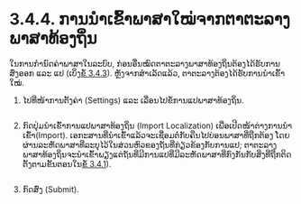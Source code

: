 # 3.4.4. ການນໍາເຂົ້າພາສາໃໝ່ຈາກຕາຕະລາງພາສາທ້ອງຖິ່ນ

ໃນການກໍານົດຄ່າພາສາໃນລະບົບ, ກ່ອນອື່ນໝົດຕາຕະລາງພາສາທ້ອງຖິ່ນຕ້ອງໄດ້ຮັບການສົ່ງອອກ ແລະ ແປ (ເບິ່ງ[ຂໍ້ 3.4.3](3.4.3-add-or-edit-a-locale-in-the-exported-spreadsheet.md)). ຫຼັງຈາກສໍາເລັດແລ້ວ, ຕາຕະລາງຕ້ອງໄດ້ຮັບການນໍາເຂົ້າໃໝ່.

1.  ໄປທີ່ໜ້າການຕັ້ງຄ່າ (Settings) ແລະ ເລື່ອນໄປຂໍ້ການແປພາສາທ້ອງຖິ່ນ.

    <figure><img src="https://lh4.googleusercontent.com/Mu8r3fdIVOehoWjkwFj5epRbJyUBDB2rw22P8xecko2k4CsASlNP_7MDV7e-W0bRvGQimfCJHR2i2DQ28iuYgFBb7EH34na57RRBGYKAIejU4IR5Z8rtellO88Z0DYuK4m6yFuz4LdGEjm8qg5a1At_iI2aqbKyG_WggJ7N8ifOA7h0ja9Fhb4s1" alt=""><figcaption></figcaption></figure>
2.  ກົດປຸ່ມນຳເຂົ້າການແປພາສາທ້ອງຖິ່ນ (Import Localization) ເພື່ອເປີດໜ້າຕ່າງການນຳເຂົ້າ(Import). ເອກະສານທີ່ນໍາເຂົ້າແລ້ວຈະເຊື່ອມຕໍ່ກັບຄືນໄປບ່ອນພາສາທີ່ຖືກຕ້ອງ ໂດຍຜ່ານລະຫັດພາສາທີ່ລະບຸໄວ້ໃນສ່ວນຫົວຂອງຖັນທີ່ກ່ຽວຂ້ອງກັບການແປ; ຕາຕະລາງພາສາທ້ອງຖິ່ນຈະນຳເຂົ້າພຽງແຕ່ຖັນທີ່ມີການແປທີ່ມີລະຫັດພາສາທີ່ກົງກັນກັບສິ່ງທີ່ຖືກຕິດຕັ້ງຕາມຂັ້ນຕອນໃນ[ຂໍ້ 3.4.1](3.4.1-install-a-new-locale.md)).

    <figure><img src="https://lh3.googleusercontent.com/WVNE0YSWHqjUE3l16tTp_fgswNDz_CkPlSfg67sRWzA2eh1SzK3Rlh34mb1bKuz6A68FPAfYyiGEgoM3MUuQH5Oe0K2800anahCCtOK-4hQAIJoHmKLBQ5rwYzvxsNCwI1_d2_X2Flze05DiSBqrXzuMm4tmAeaDU663599PtmWxk_W07G8zlrFx" alt=""><figcaption></figcaption></figure>
3. ກົດສົ່ງ (Submit).
